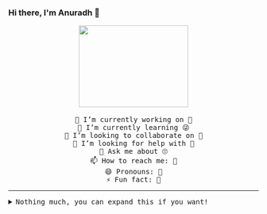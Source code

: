 ### Hi there, I'm Anuradh 👋

<p align="center" >
  <img width="220" height="165" src="https://media.tenor.com/images/dc545e5a0f93c9b2bf1d4f0af54ebbff/tenor.gif"><br><br>
  
  <samp>
    🔭 I’m currently working on 🤔<br>
    🌱 I’m currently learning 😜<br>
    👯 I’m looking to collaborate on 🤫<br>
    🤔 I’m looking for help with 🤝<br>
    💬 Ask me about 🙄<br>
    📫 How to reach me: 🤒<br>
    😄 Pronouns: 🥴<br>
     ⚡ Fun fact: 🤣<br>
  </samp>
  
</p>
<hr>
<samp>
  <details>
  <summary>Nothing much, you can expand this if you want!</summary>
  
  ![Anuradh's github stats](https://github-readme-stats.vercel.app/api?username=anuradhss&show_icons=true&theme=synthwave)
</details>
</samp>





